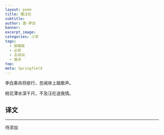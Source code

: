 ```yaml
---
layout: poem
title: 赠汪伦
subtitle: 
author: 唐·李白
banner: 
excerpt_image: 
categories: 小学
tags:
  - 部编版
  - 必背
  - 古诗词
  - 唐诗
top: 
meta: Springfield
---
```


李白乘舟将欲行，忽闻岸上踏歌声。

桃花潭水深千尺，不及汪伦送我情。


## 译文

---

待添加